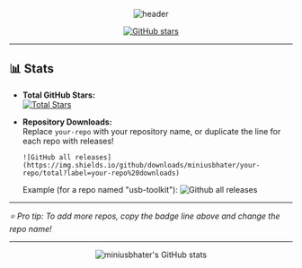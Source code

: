 <!-- Profile README for miniusbhater -->

<p align="center">
  <img src="https://capsule-render.vercel.app/api?type=waving&color=auto&height=180&section=header&text=Hi%20there!%20I'm%20miniusbhater&fontSize=30&animation=twinkling" alt="header"/>
</p>

<p align="center">
  <a href="https://github.com/miniusbhater">
    <img src="https://img.shields.io/github/stars/miniusbhater?affiliations=OWNER%2CCOLLABORATOR&style=social" alt="GitHub stars"/>
  </a>
</p>

---

## 📊 Stats

- **Total GitHub Stars:**  
  <a href="https://github.com/miniusbhater">
    <img src="https://img.shields.io/github/stars/miniusbhater?affiliations=OWNER%2CCOLLABORATOR&style=flat-square" alt="Total Stars"/>
  </a>

- **Repository Downloads:**  
  Replace `your-repo` with your repository name, or duplicate the line for each repo with releases!
  ```
  ![GitHub all releases](https://img.shields.io/github/downloads/miniusbhater/your-repo/total?label=your-repo%20downloads)
  ```
  Example (for a repo named "usb-toolkit"):
  ![Github all releases](https://img.shields.io/github/downloads/miniusbhater/GetThatOS/total?label=GetThatOS%20downloads)

---

_⭐️ Pro tip: To add more repos, copy the badge line above and change the repo name!_

---

<p align="center">
  <img src="https://github-readme-stats.vercel.app/api?username=miniusbhater&show_icons=true&theme=radical" alt="miniusbhater's GitHub stats"/>
</p>

